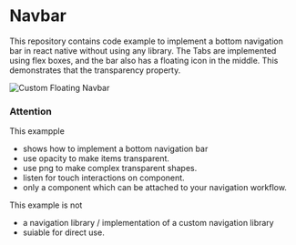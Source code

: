 # Navbar

This repository contains code example to implement a bottom navigation bar in react native without using any library. The Tabs are implemented using flex boxes, and the bar also has a floating icon in the middle. This demonstrates that the transparency property.


![Custom Floating Navbar](https://user-images.githubusercontent.com/14032427/88619622-a12f9a00-d0b9-11ea-8d62-847b016c0797.png)

### Attention
This exampple
- shows how to implement a bottom navigation bar
- use opacity to make items transparent.
- use png to make complex transparent shapes.
- listen for touch interactions on component.
- only a component which can be attached to your navigation workflow. 


This example is not
- a navigation library / implementation of a custom navigation library
- suiable for direct use.
